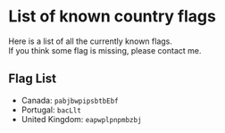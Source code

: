 # List of known country flags

Here is a list of all the currently known flags.  
If you think some flag is missing, please contact me.

## Flag List

- Canada: `pabjbwpipsbtbEbf`
- Portugal: `bacLlt`
- United Kingdom: `eapwplpnpmbzbj`
